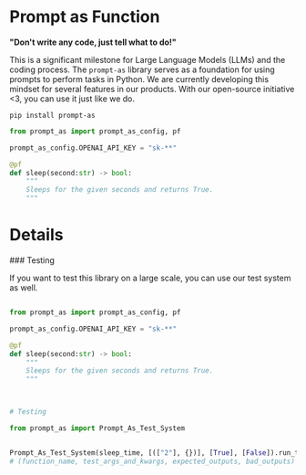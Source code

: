 # Prompt as Function
**"Don't write any code, just tell what to do!"**

This is a significant milestone for Large Language Models (LLMs) and the coding process. The `prompt-as` library serves as a foundation for using prompts to perform tasks in Python. We are currently developing this mindset for several features in our products. With our open-source initiative <3, you can use it just like we do.


```console
pip install prompt-as
```


```python
from prompt_as import prompt_as_config, pf 

prompt_as_config.OPENAI_API_KEY = "sk-**"

@pf
def sleep(second:str) -> bool:
    """
    Sleeps for the given seconds and returns True.
    """


```



# Details

<detail>
### Testing

If you want to test this library on a large scale, you can use our test system as well.

```python

from prompt_as import prompt_as_config, pf

prompt_as_config.OPENAI_API_KEY = "sk-**"

@pf
def sleep(second:str) -> bool:
    """
    Sleeps for the given seconds and returns True.
    """



# Testing

from prompt_as import Prompt_As_Test_System


Prompt_As_Test_System(sleep_time, [(["2"], {})], [True], [False]).run_test()
# (function_name, test_args_and_kwargs, expected_outputs, bad_outputs)

```

</detail>